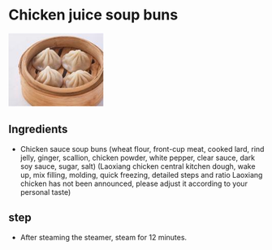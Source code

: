# Chicken juice soup buns

![鸡汁汤包](/images/鸡汁汤包.png)

## Ingredients

- Chicken sauce soup buns (wheat flour, front-cup meat, cooked lard, rind jelly, ginger, scallion, chicken powder, white pepper, clear sauce, dark soy sauce, sugar, salt) (Laoxiang chicken central kitchen dough, wake up, mix filling, molding, quick freezing, detailed steps and ratio Laoxiang chicken has not been announced, please adjust it according to your personal taste)

## step

- After steaming the steamer, steam for 12 minutes.
